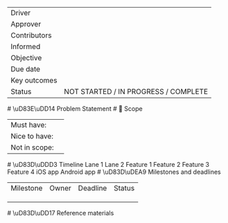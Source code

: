<table><tr><td>Driver</td><td/></tr><tr><td>Approver</td><td/></tr><tr><td>Contributors</td><td/></tr><tr><td>Informed</td><td/></tr><tr><td>Objective</td><td/></tr><tr><td>Due date</td><td/></tr><tr><td>Key outcomes</td><td/></tr><tr><td>Status</td><td>NOT STARTED / IN PROGRESS / COMPLETE</td></tr></table>
# \uD83E\uDD14 Problem Statement
# 🎯 Scope
<table><tr><td>Must have:</td><td/></tr><tr><td>Nice to have:</td><td/></tr><tr><td>Not in scope:</td><td/></tr></table>
# \uD83D\uDDD3 Timeline
Lane 1
Lane 2
Feature 1
Feature 2
Feature 3
Feature 4
iOS app
Android app
# \uD83D\uDEA9 Milestones and deadlines
<table><tr><td>Milestone</td><td>Owner</td><td>Deadline</td><td>Status</td></tr><tr><td/><td/><td/><td/></tr><tr><td/><td/><td/><td/></tr><tr><td/><td/><td/><td/></tr></table>
# \uD83D\uDD17 Reference materials